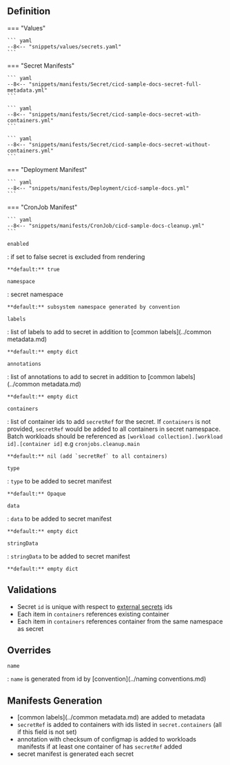 ## Definition


=== "Values"

    ``` yaml
    --8<-- "snippets/values/secrets.yaml"
    ```

=== "Secret Manifests"

    ``` yaml
    --8<-- "snippets/manifests/Secret/cicd-sample-docs-secret-full-metadata.yml"
    ```

    ``` yaml
    --8<-- "snippets/manifests/Secret/cicd-sample-docs-secret-with-containers.yml"
    ```

    ``` yaml
    --8<-- "snippets/manifests/Secret/cicd-sample-docs-secret-without-containers.yml"
    ```

=== "Deployment Manifest"

    ``` yaml
    --8<-- "snippets/manifests/Deployment/cicd-sample-docs.yml"
    ```

=== "CronJob Manifest"

    ``` yaml
    --8<-- "snippets/manifests/CronJob/cicd-sample-docs-cleanup.yml"
    ```

`enabled`

:   if set to false secret is excluded from rendering

    **default:** true


`namespace`

:   secret namespace

    **default:** subsystem namespace generated by convention

`labels`

:   list of labels to add to secret in addition to [common labels](../common metadata.md)

    **default:** empty dict

`annotations`

:   list of annotations to add to secret in addition to [common labels](../common metadata.md)

    **default:** empty dict

`containers`

:   list of container ids to add `secretRef` for the secret. If  `containers` is not provided, `secretRef` would be added to all containers in secret namespace.
    Batch workloads should be referenced as `[workload collection].[workload id].[container id]` e.g `cronjobs.cleanup.main`


    **default:** nil (add `secretRef` to all containers)

`type`

:   `type` to be added to secret manifest

    **default:** Opaque

`data`

:   `data` to be added to secret manifest

    **default:** empty dict

`stringData`

:   `stringData` to be added to secret manifest

    **default:** empty dict



## Validations

- Secret `id` is unique with respect to [external secrets](external-secret.md) ids
- Each item in `containers` references existing container
- Each item in `containers` references container from the same namespace as secret

## Overrides

`name`

:   `name` is generated from id by [convention](../naming conventions.md)


## Manifests Generation 

- [common labels](../common metadata.md) are added to metadata
- `secretRef` is added to containers with ids listed in `secret.containers` (all if this field is not set)
- annotation with checksum of configmap is added to workloads manifests if at least one container of has `secretRef` added
- secret manifest is generated each secret
 
